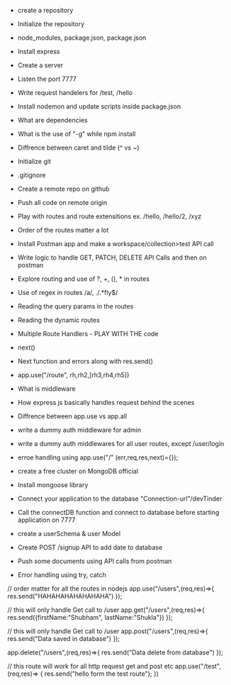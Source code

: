 - create a repository
- Initialize the repository
- node_modules, package.json, package.json
- Install express
- Create a server
- Listen the port 7777
- Write request handelers for /test, /hello
- Install nodemon and update scripts inside package.json
- What are dependencies
- What is the use of "-g" while npm install
- Diffrence between caret and tilde (^ vs ~)

- Initialize git
- .gitignore 
- Create a remote repo on github 
- Push all code on remote origin
- Play with routes and route extensitions ex. /hello, /hello/2, /xyz
- Order of the routes matter a lot 
- Install Postman app and make a workspace/collection>test API call
- Write logic to handle GET, PATCH, DELETE API Calls and then on postman
- Explore routing and use of ?, +, (), * in routes 
- Use of regex in routes /a/, ./.*fly$/
- Reading the query params in the routes
- Reading the dynamic routes

- Multiple Route Handlers - PLAY WITH THE code
- next()
- Next function and errors along with res.send()
- app.use("/route", rh,rh2,[rh3,rh4,rh5])
- What is middleware
- How express js basically handles request behind the scenes
- Diffrence between app.use vs app.all
- write a dummy auth middleware for admin
- write a dummy auth middlewares for all user routes, except /user/login
- erroe handling using app.use("/" (err,req,res,next)={});

- create a free cluster on MongoDB official
- Install mongoose library
- Connect your application to the database "Connection-url"/devTinder
- Call the connectDB function and connect to database before starting application on 7777
- create a userSchema & user Model
- Create POST /signup API to add date to database
- Push some documents using API calls from postman
- Error handling using try, catch


























// order matter for all the routes in nodejs 
app.use("/users",(req,res)=>{
    res.send("HAHAHAHAHAHAHAHA")
});


// this will only handle Get call to /user
app.get("/users",(req,res)=>{
    res.send({firstName:"Shubham", lastName:"Shukla"})
});

// this will only handle Get call to /user
app.post("/users",(req,res)=>{
    res.send("Data saved in database")
});

app.delete("/users",(req,res)=>{
    res.send("Data delete from database")
});



// this route will work for all http request get and post etc
app.use("/test",(req,res)=> {
    res.send("hello form the  test route");
})

